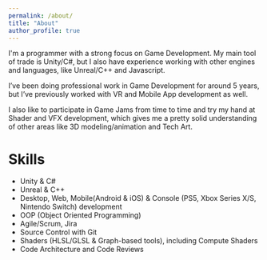 ```yaml
---
permalink: /about/
title: "About"
author_profile: true
---
```


I'm a programmer with a strong focus on Game Development. My main tool of trade is Unity/C#, but I also have experience working with other engines and languages, like Unreal/C++ and Javascript.

I’ve been doing professional work in Game Development for around 5 years, but I’ve previously worked with VR and Mobile  App development as well.

I also like to participate in Game Jams from time to time and try my hand at Shader and VFX development, which gives me a pretty solid understanding of other areas like 3D modeling/animation and Tech Art.

# Skills
- Unity & C#
- Unreal & C++
- Desktop, Web, Mobile(Android & iOS) & Console (PS5, Xbox Series X/S, Nintendo Switch) development
- OOP (Object Oriented Programming)
- Agile/Scrum, Jira
- Source Control with Git
- Shaders (HLSL/GLSL & Graph-based tools), including Compute Shaders
- Code Architecture and Code Reviews